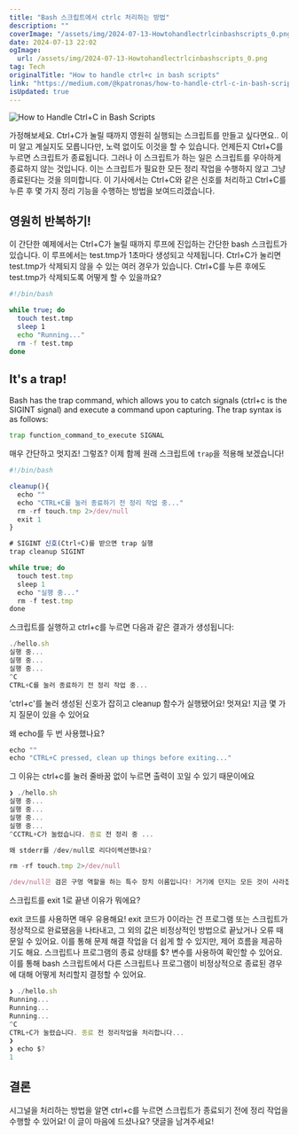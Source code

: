 ```yaml
---
title: "Bash 스크립트에서 ctrlc 처리하는 방법"
description: ""
coverImage: "/assets/img/2024-07-13-Howtohandlectrlcinbashscripts_0.png"
date: 2024-07-13 22:02
ogImage: 
  url: /assets/img/2024-07-13-Howtohandlectrlcinbashscripts_0.png
tag: Tech
originalTitle: "How to handle ctrl+c in bash scripts"
link: "https://medium.com/@kpatronas/how-to-handle-ctrl-c-in-bash-scripts-d7085e7d3d47"
isUpdated: true
---
```







![How to Handle Ctrl+C in Bash Scripts](/assets/img/2024-07-13-Howtohandlectrlcinbashscripts_0.png)

가정해보세요. Ctrl+C가 눌릴 때까지 영원히 실행되는 스크립트를 만들고 싶다면요.. 이미 알고 계실지도 모릅니다만, 노력 없이도 이것을 할 수 있습니다. 언제든지 Ctrl+C를 누르면 스크립트가 종료됩니다. 그러나 이 스크립트가 하는 일은 스크립트를 우아하게 종료하지 않는 것입니다. 이는 스크립트가 필요한 모든 정리 작업을 수행하지 않고 그냥 종료된다는 것을 의미합니다. 이 기사에서는 Ctrl+C와 같은 신호를 처리하고 Ctrl+C를 누른 후 몇 가지 정리 기능을 수행하는 방법을 보여드리겠습니다.

## 영원히 반복하기!

이 간단한 예제에서는 Ctrl+C가 눌릴 때까지 루프에 진입하는 간단한 bash 스크립트가 있습니다. 이 루프에서는 test.tmp가 1초마다 생성되고 삭제됩니다. Ctrl+C가 눌리면 test.tmp가 삭제되지 않을 수 있는 여러 경우가 있습니다. Ctrl+C를 누른 후에도 test.tmp가 삭제되도록 어떻게 할 수 있을까요?


<div class="content-ad"></div>

```bash
#!/bin/bash

while true; do
  touch test.tmp
  sleep 1
  echo "Running..."
  rm -f test.tmp
done
```

## It's a trap!

Bash has the trap command, which allows you to catch signals (ctrl+c is the SIGINT signal) and execute a command upon capturing. The trap syntax is as follows:

```bash
trap function_command_to_execute SIGNAL
```

<div class="content-ad"></div>

매우 간단하고 멋지죠! 그렇죠? 이제 함께 원래 스크립트에 `trap`을 적용해 보겠습니다!

```js
#!/bin/bash

cleanup(){
  echo ""
  echo "CTRL+C를 눌러 종료하기 전 정리 작업 중..."
  rm -rf touch.tmp 2>/dev/null
  exit 1
}

# SIGINT 신호(Ctrl+C)를 받으면 trap 실행
trap cleanup SIGINT

while true; do
  touch test.tmp
  sleep 1
  echo "실행 중..."
  rm -f test.tmp
done
```

스크립트를 실행하고 ctrl+c를 누르면 다음과 같은 결과가 생성됩니다:

```js
./hello.sh
실행 중...
실행 중...
실행 중...
^C
CTRL+C를 눌러 종료하기 전 정리 작업 중...
```

<div class="content-ad"></div>

'ctrl+c'를 눌러 생성된 신호가 잡히고 cleanup 함수가 실행됐어요! 멋져요! 지금 몇 가지 질문이 있을 수 있어요

왜 echo를 두 번 사용했나요?

```js
echo ""
echo "CTRL+C pressed, clean up things before exiting..."
```

그 이유는 ctrl+c를 눌러 줄바꿈 없이 누르면 출력이 꼬일 수 있기 때문이에요

<div class="content-ad"></div>

```js
❯ ./hello.sh
실행 중...
실행 중...
실행 중...
실행 중...
^CCTRL+C가 눌렸습니다. 종료 전 정리 중 ...

왜 stderr를 /dev/null로 리다이렉션했나요?

rm -rf touch.tmp 2>/dev/null

/dev/null은 검은 구멍 역할을 하는 특수 장치 이름입니다! 거기에 던지는 모든 것이 사라집니다! 따라서 이미 삭제된 파일을 삭제하려고 시도할 때 오류가 화면에 표시되지 않으므로 사용자를 혼란스럽게 만들지 않는다는 것입니다!
```

<div class="content-ad"></div>

스크립트를 exit 1로 끝낸 이유가 뭐에요?

exit 코드를 사용하면 매우 유용해요! exit 코드가 0이라는 건 프로그램 또는 스크립트가 정상적으로 완료됐음을 나타내고, 그 외의 값은 비정상적인 방법으로 끝났거나 오류 때문일 수 있어요. 이를 통해 문제 해결 작업을 더 쉽게 할 수 있지만, 제어 흐름을 제공하기도 해요. 스크립트나 프로그램의 종료 상태를 $? 변수를 사용하여 확인할 수 있어요. 이를 통해 bash 스크립트에서 다른 스크립트나 프로그램이 비정상적으로 종료된 경우에 대해 어떻게 처리할지 결정할 수 있어요.

```js
❯ ./hello.sh
Running...
Running...
Running...
^C
CTRL+C가 눌렸습니다. 종료 전 정리작업을 처리합니다...
❯
❯ echo $?
1
```

## 결론

<div class="content-ad"></div>

시그널을 처리하는 방법을 알면 ctrl+c를 누르면 스크립트가 종료되기 전에 정리 작업을 수행할 수 있어요! 이 글이 마음에 드셨나요? 댓글을 남겨주세요!